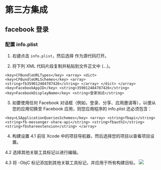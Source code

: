 #  第三方集成

## facebook 登录

### 配置 info.plist

1. 右键点击 `info.plist`，然后选择 作为源代码打开。

2. 将下列 XML 代码片段复制并粘贴到文件正文中 (<dict>...</dict>)。

```
<key>CFBundleURLTypes</key> <array> <dict> <key>CFBundleURLSchemes</key> <array> <string>fb359012484787426</string> </array> </dict> </array> <key>FacebookAppID</key> <string>359012484787426</string> <key>FacebookDisplayName</key> <string>登录测试</string>
```

3. 如要使用任何 Facebook 对话框（例如，登录、分享、应用邀请等），以便从您的应用切换至 Facebook 应用，则您应用程序的 info.plist 还必须包含：
```
<key>LSApplicationQueriesSchemes</key> <array> <string>fbapi</string> <string>fb-messenger-share-api</string> <string>fbauth2</string> <string>fbshareextension</string> </array>
```

4. 构建设置
4.1 前往 Xcode 中的项目导航器，然后选择您的项目以查看项目设置。

4.2 选择其他关联工具标记以进行编辑。

4.3 将 -ObjC 标记添加到其他关联工具标记，并应用于所有构建目标。
![](http://ww1.sinaimg.cn/large/9f473525gy1g4ukns9kqnj20eh00jdfn.jpg)
